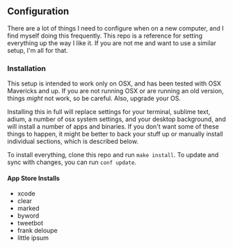 Configuration
-------------

There are a lot of things I need to configure when on a new computer, and I find myself doing this frequently. This repo is a reference for setting everything up the way I like it. If you are not me and want to use a similar setup, I'm all for that.

### Installation

This setup is intended to work only on OSX, and has been tested with OSX Mavericks and up. If you are not running OSX or are running an old version, things _might_ not work, so be careful. Also, upgrade your OS.

Installing this in full will replace settings for your terminal, sublime text, adium, a number of osx system settings, and your desktop background, and will install a number of apps and binaries. If you don't want some of these things to happen, it might be better to back your stuff up or manually install individual sections, which is described below.

To install everything, clone this repo and run `make install`. To update and sync with changes, you can run `conf update`.

#### App Store Installs
- xcode
- clear
- marked
- byword
- tweetbot
- frank deloupe
- little ipsum
